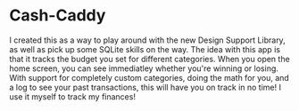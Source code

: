 # Cash-Caddy
I created this as a way to play around with the new Design Support Library, as well as pick up some SQLite skills on the way.
The idea with this app is that it tracks the budget you set for different categories. When you open the home screen, you can
see immediatley whether you're winning or losing. With support for completely custom categories, doing the math for you, and
a log to see your past transactions, this will have you on track in no time! I use it myself to track my finances!
